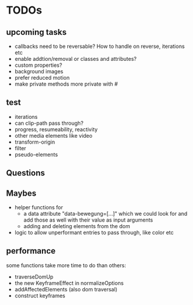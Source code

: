 # TODOs

## upcoming tasks

- callbacks need to be reversable? How to handle on reverse, iterations etc
- enable addtion/removal or classes and attributes?
- custom properties?
- background images
- prefer reduced motion
- make private methods more private with #

## test

- iterations
- can clip-path pass through?
- progress, resumeability, reactivity
- other media elements like video
- transform-origin
- filter
- pseudo-elements

## Questions

## Maybes

- helper functions for
  - a data attribute "data-bewegung=[...]" which we could look for and add those as well with their value as input arguments
  - adding and deleting elements from the dom
- logic to allow unperformant entries to pass through, like color etc

## performance

some functions take more time to do than others:

- traverseDomUp
- the new KeyframeEffect in normalizeOptions
- addAffectedElements (also dom traversal)
- construct keyframes
